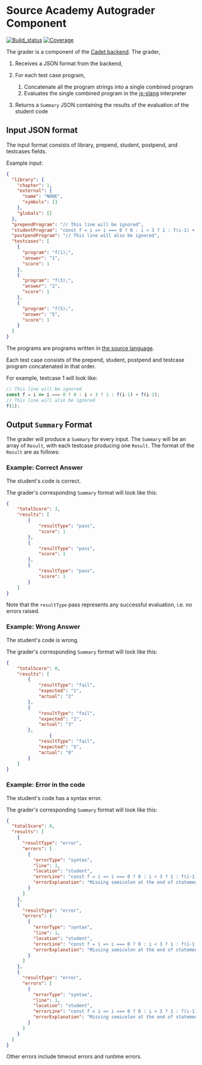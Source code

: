 # Source Academy Autograder Component

[![Build_status](https://travis-ci.org/source-academy/grader.svg?branch=master)](https://travis-ci.org/source-academy/grader)
[![Coverage](https://coveralls.io/repos/github/source-academy/grader/badge.svg?branch=master)](https://coveralls.io/github/source-academy/grader?branch=master)

The grader is a component of the [Cadet backend](https://github.com/source-academy/cadet). The grader,

1. Receives a JSON format from the backend,
2. For each test case program,

    1. Concatenate all the program strings into a single combined program
    2. Evaluates the single combined program in the [js-slang](https://github.com/source-academy/js-slang) interpreter
    
3. Returns a `Summary` JSON containing the results of the evaluation of the student code


## Input JSON format

The input format consists of library, prepend, student, postpend, and testcases fields.

Example input:
```JSON
{
  "library": {
    "chapter": 1,
    "external": {
      "name": "NONE",
      "symbols": []
    },
    "globals": []
  },
  "prependProgram": "// This line will be ignored",
  "studentProgram": "const f = i => i === 0 ? 0 : i < 3 ? 1 : f(i-1) + f(i-2);",
  "postpendProgram": "// This line will also be ignored",
  "testcases": [
    {
      "program": "f(1);",
      "answer": "1",
      "score": 1
    },
    {
      "program": "f(3);",
      "answer": "2",
      "score": 1
    },
    {
      "program": "f(5);",
      "answer": "5",
      "score": 1
    }
  ]
}
```

The programs are programs written in [the source language](https://github.com/source-academy/js-slang). 

Each test case consists of the prepend, student, postpend and testcase program concatenated in that order.

For example, testcase 1 will look like:
```javascript
// This line will be ignored
const f = i => i === 0 ? 0 : i < 3 ? 1 : f(i-1) + f(i-2);
// This line will also be ignored
f(1);
```

## Output `Summary` Format
The grader will produce a `Summary` for every input. The `Summary` will be an array of `Result`, with each testcase producing one `Result`. The format of the `Result` are as follows:
### Example: Correct Answer

The student's code is correct.

The grader's corresponding `Summary` format will look like this:

```json
{   
    "totalScore": 3,
    "results": [
        {
            "resultType": "pass",
            "score": 1
        },
        {
            "resultType": "pass",
            "score": 1
        },
        {
            "resultType": "pass",
            "score": 1
        }
    ]
}
```

Note that the `resultType` pass represents any successful evaluation, i.e. no errors raised.

### Example: Wrong Answer

The student's code is wrong.

The grader's corresponding `Summary` format will look like this:

```json
{
    "totalScore": 0,
    "results": [
        {
            "resultType": "fail",
            "expected": "1",
            "actual": "2"
        },
        {
            "resultType": "fail",
            "expected": "2",
            "actual": "3"
        },
                {
            "resultType": "fail",
            "expected": "5",
            "actual": "8"
        }
    ]
}
```

### Example: Error in the code
The student's code has a syntax error.

The grader's corresponding `Summary` format will look like this:
```JSON
{
  "totalScore": 0,
  "results": [
    {
      "resultType": "error",
      "errors": [
        {
          "errorType": "syntax",
          "line": 1,
          "location": "student",
          "errorLine": "const f = i => i === 0 ? 0 : i < 3 ? 1 : f(i-1) + f(i-2)",
          "errorExplanation": "Missing semicolon at the end of statement"
        }
      ]
    },
    {
      "resultType": "error",
      "errors": [
        {
          "errorType": "syntax",
          "line": 1,
          "location": "student",
          "errorLine": "const f = i => i === 0 ? 0 : i < 3 ? 1 : f(i-1) + f(i-2)",
          "errorExplanation": "Missing semicolon at the end of statement"
        }
      ]
    },
    {
      "resultType": "error",
      "errors": [
        {
          "errorType": "syntax",
          "line": 1,
          "location": "student",
          "errorLine": "const f = i => i === 0 ? 0 : i < 3 ? 1 : f(i-1) + f(i-2)",
          "errorExplanation": "Missing semicolon at the end of statement"
        }
      ]
    }
  ]
}
```

Other errors include timeout errors and runtime errors.
